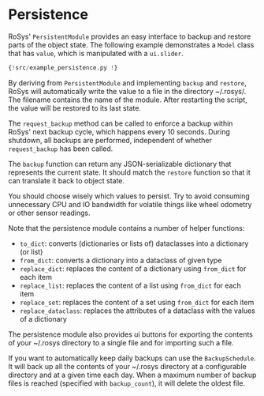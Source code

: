 # Persistence

RoSys' `PersistentModule` provides an easy interface to backup and restore parts of the object state.
The following example demonstrates a `Model` class that has `value`, which is manipulated with a `ui.slider`.

```python
{!src/example_persistence.py !}
```

By deriving from `PersistentModule` and implementing `backup` and `restore`, RoSys will automatically write the value to a file in the directory ~/.rosys/.
The filename contains the name of the module.
After restarting the script, the value will be restored to its last state.

The `request_backup` method can be called to enforce a backup within RoSys' next backup cycle, which happens every 10 seconds.
During shutdown, all backups are performed, independent of whether `request_backup` has been called.

The `backup` function can return any JSON-serializable dictionary that represents the current state.
It should match the `restore` function so that it can translate it back to object state.

You should choose wisely which values to persist.
Try to avoid consuming unnecessary CPU and IO bandwidth for volatile things like wheel odometry or other sensor readings.

Note that the persistence module contains a number of helper functions:

- `to_dict`: converts (dictionaries or lists of) dataclasses into a dictionary (or list)
- `from_dict`: converts a dictionary into a dataclass of given type
- `replace_dict`: replaces the content of a dictionary using `from_dict` for each item
- `replace_list`: replaces the content of a list using `from_dict` for each item
- `replace_set`: replaces the content of a set using `from_dict` for each item
- `replace_dataclass`: replaces the attributes of a dataclass with the values of a dictionary

The persistence module also provides ui buttons for exporting the contents of your ~/.rosys directory to a single file and for importing such a file.

If you want to automatically keep daily backups can use the `BackupSchedule`.
It will back up all the contents of your ~/.rosys directory at a configurable directory and at a given time each day.
When a maximum number of backup files is reached (specified with `backup_count`), it will delete the oldest file.